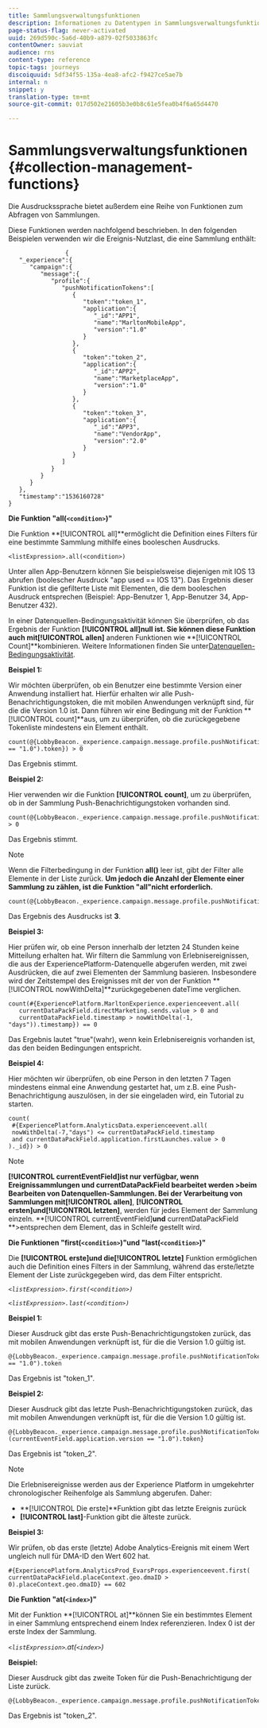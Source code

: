 ```yaml
---
title: Sammlungsverwaltungsfunktionen
description: Informationen zu Datentypen in Sammlungsverwaltungsfunktionen
page-status-flag: never-activated
uuid: 269d590c-5a6d-40b9-a879-02f5033863fc
contentOwner: sauviat
audience: rns
content-type: reference
topic-tags: journeys
discoiquuid: 5df34f55-135a-4ea8-afc2-f9427ce5ae7b
internal: n
snippet: y
translation-type: tm+mt
source-git-commit: 017d502e21605b3e0b8c61e5fea0b4f6a65d4470

---
```



# Sammlungsverwaltungsfunktionen {#collection-management-functions}

Die Ausdruckssprache bietet außerdem eine Reihe von Funktionen zum Abfragen von Sammlungen.

Diese Funktionen werden nachfolgend beschrieben. In den folgenden Beispielen verwenden wir die Ereignis-Nutzlast, die eine Sammlung enthält:

```
                { 
   "_experience":{ 
      "campaign":{ 
         "message":{ 
            "profile":{ 
               "pushNotificationTokens":[ 
                  { 
                     "token":"token_1",
                     "application":{ 
                        "_id":"APP1",
                        "name":"MarltonMobileApp",
                        "version":"1.0"
                     }
                  },
                  { 
                     "token":"token_2",
                     "application":{ 
                        "_id":"APP2",
                        "name":"MarketplaceApp",
                        "version":"1.0"
                     }
                  },
                  { 
                     "token":"token_3",
                     "application":{ 
                        "_id":"APP3",
                        "name":"VendorApp",
                        "version":"2.0"
                     }
                  }
               ]
            }
         }
      }
   },
   "timestamp":"1536160728"
}
```

**Die Funktion &quot;all(`<condition>`)&quot;**

Die Funktion **[!UICONTROL all]**ermöglicht die Definition eines Filters für eine bestimmte Sammlung mithilfe eines booleschen Ausdrucks.

```
<listExpression>.all(<condition>)
```

Unter allen App-Benutzern können Sie beispielsweise diejenigen mit IOS 13 abrufen (boolescher Ausdruck &quot;app used == IOS 13&quot;). Das Ergebnis dieser Funktion ist die gefilterte Liste mit Elementen, die dem booleschen Ausdruck entsprechen (Beispiel: App-Benutzer 1, App-Benutzer 34, App-Benutzer 432).

In einer Datenquellen-Bedingungsaktivität können Sie überprüfen, ob das Ergebnis der Funktion **[!UICONTROL all]**null ist. Sie können diese Funktion auch mit**[!UICONTROL  allen]** anderen Funktionen wie **[!UICONTROL Count]**kombinieren. Weitere Informationen finden Sie unter[Datenquellen-Bedingungsaktivität](../building-journeys/condition-activity.md#data_source_condition).

**Beispiel 1:**

Wir möchten überprüfen, ob ein Benutzer eine bestimmte Version einer Anwendung installiert hat. Hierfür erhalten wir alle Push-Benachrichtigungstoken, die mit mobilen Anwendungen verknüpft sind, für die die Version 1.0 ist. Dann führen wir eine Bedingung mit der Funktion **[!UICONTROL count]**aus, um zu überprüfen, ob die zurückgegebene Tokenliste mindestens ein Element enthält.

```
count(@{LobbyBeacon._experience.campaign.message.profile.pushNotificationTokens.all(currentEventField.application.version == "1.0").token}) > 0
```

Das Ergebnis stimmt.

**Beispiel 2:**

Hier verwenden wir die Funktion **[!UICONTROL count]**, um zu überprüfen, ob in der Sammlung Push-Benachrichtigungstoken vorhanden sind.

```
count(@{LobbyBeacon._experience.campaign.message.profile.pushNotificationTokens.all().token}) > 0
```

Das Ergebnis stimmt.

<!--Alternatively, you can check if there is no token in the collection:

   ```
   count(@{LobbyBeacon._experience.campaign.message.profile.pushNotificationTokens.all().token}) == 0
   ```

The result will be false.

Here we use the count function in a condition to count the number of push notification tokens in the event.

`count(@{LobbyBeacon._experience.campaign.message.profile.pushNotificationTokens.all().token})`

The result is true.

Note that when the condition in the **all()** function is empty, the filter will return all the elements in the list. Hence, the expression above is equivalent to:

`count(@{LobbyBeacon._experience.campaign.message.profile.pushNotificationTokens.application.name})`

In both cases, the result of the expression is **3**.

A query of experience events recorded on the platform may or may not include the current event that triggered the current Journey. This will depend on the relative processing time with which Journey Orchestration sees an event and started evaluating conditions, versus the time it takes for that event to be ingested into the platform. For example, when using the .all() syntax to query experience events from the platform, we recommend enforcing the exclusion of the current event (by requiring an
earlier timestamp) in order to only consider prior events.-->

>[!NOTE]
>
>Wenn die Filterbedingung in der Funktion **all()** leer ist, gibt der Filter alle Elemente in der Liste zurück. **Um jedoch die Anzahl der Elemente einer Sammlung zu zählen, ist die Funktion &quot;all&quot;nicht erforderlich.**


```
count(@{LobbyBeacon._experience.campaign.message.profile.pushNotificationTokens.token})
```

Das Ergebnis des Ausdrucks ist **3**.

**Beispiel 3:**

Hier prüfen wir, ob eine Person innerhalb der letzten 24 Stunden keine Mitteilung erhalten hat. Wir filtern die Sammlung von Erlebnisereignissen, die aus der ExperiencePlatform-Datenquelle abgerufen werden, mit zwei Ausdrücken, die auf zwei Elementen der Sammlung basieren. Insbesondere wird der Zeitstempel des Ereignisses mit der von der Funktion **[!UICONTROL nowWithDelta]**zurückgegebenen dateTime verglichen.

```
count(#{ExperiencePlatform.MarltonExperience.experienceevent.all(
   currentDataPackField.directMarketing.sends.value > 0 and
   currentDataPackField.timestamp > nowWithDelta(-1, "days")).timestamp}) == 0
```

Das Ergebnis lautet &quot;true&quot;(wahr), wenn kein Erlebnisereignis vorhanden ist, das den beiden Bedingungen entspricht.

**Beispiel 4:**

Hier möchten wir überprüfen, ob eine Person in den letzten 7 Tagen mindestens einmal eine Anwendung gestartet hat, um z.B. eine Push-Benachrichtigung auszulösen, in der sie eingeladen wird, ein Tutorial zu starten.

```
count(
 #{ExperiencePlatform.AnalyticsData.experienceevent.all(
 nowWithDelta(-7,"days") <= currentDataPackField.timestamp
 and currentDataPackField.application.firstLaunches.value > 0
)._id}) > 0
```


<!--**"All + Count" example 4:** here we use the count function in a boolean expression to see if there is push notification tokens in the collection.

`count(@{LobbyBeacon._experience.campaign.message.profile.pushNotificationTokens.all().application.name}) > 0`

The result will be:

`true`

Alternatively, you can check if there is NO token in the collection:

`count(@{LobbyBeacon._experience.campaign.message.profile.pushNotificationTokens.all().application.name}) =0`

The result will be:

`false`-->

>[!NOTE]
>
>**[!UICONTROL currentEventField]**ist nur verfügbar, wenn Ereignissammlungen und** currentDataPackField bearbeitet werden **>beim Bearbeiten von Datenquellen-Sammlungen. Bei der Verarbeitung von Sammlungen mit**[!UICONTROL  allen]**, **[!UICONTROL ersten]**und**[!UICONTROL  letzten]**, werden
>für jedes Element der Sammlung einzeln. **[!UICONTROL currentEventField]**und** currentDataPackField **>entsprechen dem Element, das in Schleife gestellt wird.

**Die Funktionen &quot;first(`<condition>`)&quot;und &quot;last(`<condition>`)&quot;**

Die **[!UICONTROL erste]**und die**[!UICONTROL  letzte]** Funktion ermöglichen auch die Definition eines Filters in der Sammlung, während das erste/letzte Element der Liste zurückgegeben wird, das dem Filter entspricht.

_`<listExpression>.first(<condition>)`_

_`<listExpression>.last(<condition>)`_

**Beispiel 1:**

Dieser Ausdruck gibt das erste Push-Benachrichtigungstoken zurück, das mit mobilen Anwendungen verknüpft ist, für die die Version 1.0 gültig ist.

```
@{LobbyBeacon._experience.campaign.message.profile.pushNotificationTokens.first(currentEventField.application.version == "1.0").token
```

Das Ergebnis ist &quot;token_1&quot;.

**Beispiel 2:**

Dieser Ausdruck gibt das letzte Push-Benachrichtigungstoken zurück, das mit mobilen Anwendungen verknüpft ist, für die die Version 1.0 gültig ist.

```
@{LobbyBeacon._experience.campaign.message.profile.pushNotificationTokens.last&#8203;(currentEventField.application.version == "1.0").token}
```

Das Ergebnis ist &quot;token_2&quot;.

>[!NOTE]
>
>Die Erlebnisereignisse werden aus der Experience Platform in umgekehrter chronologischer Reihenfolge als Sammlung abgerufen. Daher:
>* **[!UICONTROL Die erste]**Funktion gibt das letzte Ereignis zurück
>* **[!UICONTROL last]**-Funktion gibt die älteste zurück.


**Beispiel 3:**

Wir prüfen, ob das erste (letzte) Adobe Analytics-Ereignis mit einem Wert ungleich null für DMA-ID den Wert 602 hat.

```
#{ExperiencePlatform.AnalyticsProd_EvarsProps.experienceevent.first(
currentDataPackField.placeContext.geo.dmaID > 0).placeContext.geo.dmaID} == 602
```

**Die Funktion &quot;at(`<index>`)&quot;**

Mit der Funktion **[!UICONTROL at]**können Sie ein bestimmtes Element in einer Sammlung entsprechend einem Index referenzieren.
Index 0 ist der erste Index der Sammlung.

_`<listExpression>`.at(`<index>`)_

**Beispiel:**

Dieser Ausdruck gibt das zweite Token für die Push-Benachrichtigung der Liste zurück.

```
@{LobbyBeacon._experience.campaign.message.profile.pushNotificationTokens.at(1).token}
```

Das Ergebnis ist &quot;token_2&quot;.